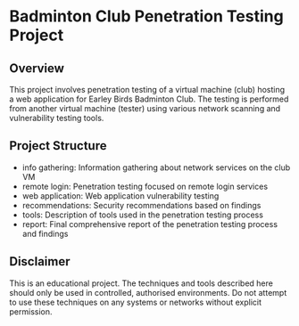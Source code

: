 # Badminton Club Penetration Testing Project

## Overview
This project involves penetration testing of a virtual machine (club) hosting a web application for Earley Birds Badminton Club. The testing is performed from another virtual machine (tester) using various network scanning and vulnerability testing tools.

## Project Structure
- info gathering: Information gathering about network services on the club VM
- remote login: Penetration testing focused on remote login services
- web application: Web application vulnerability testing
- recommendations: Security recommendations based on findings
- tools: Description of tools used in the penetration testing process
- report: Final comprehensive report of the penetration testing process and findings

## Disclaimer
This is an educational project. The techniques and tools described here should only be used in controlled, authorised environments. Do not attempt to use these techniques on any systems or networks without explicit permission.
